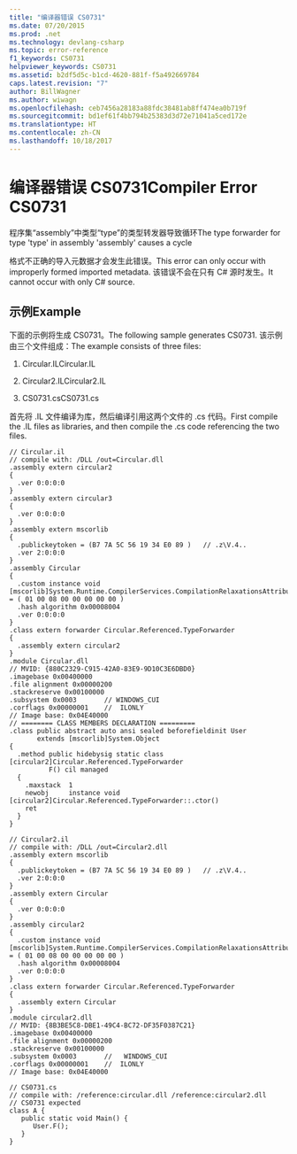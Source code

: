 ```yaml
---
title: "编译器错误 CS0731"
ms.date: 07/20/2015
ms.prod: .net
ms.technology: devlang-csharp
ms.topic: error-reference
f1_keywords: CS0731
helpviewer_keywords: CS0731
ms.assetid: b2df5d5c-b1cd-4620-881f-f5a492669784
caps.latest.revision: "7"
author: BillWagner
ms.author: wiwagn
ms.openlocfilehash: ceb7456a28183a88fdc38481ab8ff474ea0b719f
ms.sourcegitcommit: bd1ef61f4bb794b25383d3d72e71041a5ced172e
ms.translationtype: HT
ms.contentlocale: zh-CN
ms.lasthandoff: 10/18/2017
---
```

# <a name="compiler-error-cs0731"></a><span data-ttu-id="7745f-102">编译器错误 CS0731</span><span class="sxs-lookup"><span data-stu-id="7745f-102">Compiler Error CS0731</span></span>
<span data-ttu-id="7745f-103">程序集“assembly”中类型“type”的类型转发器导致循环</span><span class="sxs-lookup"><span data-stu-id="7745f-103">The type forwarder for type 'type' in assembly 'assembly' causes a cycle</span></span>  
  
 <span data-ttu-id="7745f-104">格式不正确的导入元数据才会发生此错误。</span><span class="sxs-lookup"><span data-stu-id="7745f-104">This error can only occur with improperly formed imported metadata.</span></span> <span data-ttu-id="7745f-105">该错误不会在只有 C# 源时发生。</span><span class="sxs-lookup"><span data-stu-id="7745f-105">It cannot occur with only C# source.</span></span>  
  
## <a name="example"></a><span data-ttu-id="7745f-106">示例</span><span class="sxs-lookup"><span data-stu-id="7745f-106">Example</span></span>  
 <span data-ttu-id="7745f-107">下面的示例将生成 CS0731。</span><span class="sxs-lookup"><span data-stu-id="7745f-107">The following sample generates CS0731.</span></span> <span data-ttu-id="7745f-108">该示例由三个文件组成：</span><span class="sxs-lookup"><span data-stu-id="7745f-108">The example consists of three files:</span></span>  
  
 1. <span data-ttu-id="7745f-109">Circular.IL</span><span class="sxs-lookup"><span data-stu-id="7745f-109">Circular.IL</span></span>  
  
 2. <span data-ttu-id="7745f-110">Circular2.IL</span><span class="sxs-lookup"><span data-stu-id="7745f-110">Circular2.IL</span></span>  
  
 3. <span data-ttu-id="7745f-111">CS0731.cs</span><span class="sxs-lookup"><span data-stu-id="7745f-111">CS0731.cs</span></span>  
  
 <span data-ttu-id="7745f-112">首先将 .IL 文件编译为库，然后编译引用这两个文件的 .cs 代码。</span><span class="sxs-lookup"><span data-stu-id="7745f-112">First compile the .IL files as libraries, and then compile the .cs code referencing the two files.</span></span>  
  
```  
// Circular.il  
// compile with: /DLL /out=Circular.dll  
.assembly extern circular2  
{  
  .ver 0:0:0:0  
}  
.assembly extern circular3  
{  
  .ver 0:0:0:0  
}  
.assembly extern mscorlib  
{  
  .publickeytoken = (B7 7A 5C 56 19 34 E0 89 )   // .z\V.4..  
  .ver 2:0:0:0  
}  
.assembly Circular  
{  
  .custom instance void [mscorlib]System.Runtime.CompilerServices.CompilationRelaxationsAttribute::.ctor(int32) = ( 01 00 08 00 00 00 00 00 )   
  .hash algorithm 0x00008004  
  .ver 0:0:0:0  
}  
.class extern forwarder Circular.Referenced.TypeForwarder  
{  
  .assembly extern circular2  
}  
.module Circular.dll  
// MVID: {880C2329-C915-42A0-83E9-9D10C3E6DBD0}  
.imagebase 0x00400000  
.file alignment 0x00000200  
.stackreserve 0x00100000  
.subsystem 0x0003       // WINDOWS_CUI  
.corflags 0x00000001    //  ILONLY  
// Image base: 0x04E40000  
// ======== CLASS MEMBERS DECLARATION =========  
.class public abstract auto ansi sealed beforefieldinit User  
       extends [mscorlib]System.Object  
{  
  .method public hidebysig static class [circular2]Circular.Referenced.TypeForwarder   
          F() cil managed  
  {  
    .maxstack  1  
    newobj     instance void [circular2]Circular.Referenced.TypeForwarder::.ctor()  
    ret  
  }  
}   
```  
  
```  
// Circular2.il  
// compile with: /DLL /out=Circular2.dll  
.assembly extern mscorlib  
{  
  .publickeytoken = (B7 7A 5C 56 19 34 E0 89 )   // .z\V.4..  
  .ver 2:0:0:0  
}  
.assembly extern Circular  
{  
  .ver 0:0:0:0  
}  
.assembly circular2  
{  
  .custom instance void [mscorlib]System.Runtime.CompilerServices.CompilationRelaxationsAttribute::.ctor(int32) = ( 01 00 08 00 00 00 00 00 )   
  .hash algorithm 0x00008004  
  .ver 0:0:0:0  
}  
.class extern forwarder Circular.Referenced.TypeForwarder  
{  
  .assembly extern Circular  
}  
.module circular2.dll  
// MVID: {8B3BE5C8-DBE1-49C4-BC72-DF35F0387C21}  
.imagebase 0x00400000  
.file alignment 0x00000200  
.stackreserve 0x00100000  
.subsystem 0x0003       //   WINDOWS_CUI  
.corflags 0x00000001    //  ILONLY  
// Image base: 0x04E40000  
```  
  
```  
// CS0731.cs  
// compile with: /reference:circular.dll /reference:circular2.dll  
// CS0731 expected  
class A {  
   public static void Main() {  
      User.F();  
   }  
}  
```
